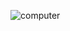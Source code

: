 ![computer](https://github.com/Melvin0070/nand2tetris-Part1/assets/139456150/f0e414b9-6180-4db4-989d-5bda313f2866)
